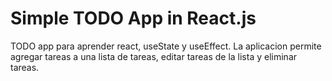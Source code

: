 # Simple TODO App in React.js

TODO app para aprender react, useState y useEffect. La aplicacion permite agregar tareas a una lista de tareas, editar tareas de la lista y eliminar tareas.
